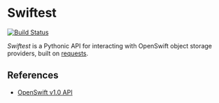# Swiftest

[![Build Status](https://travis-ci.org/smashwilson/swiftest.png)](https://travis-ci.org/smashwilson/swiftest)

*Swiftest* is a Pythonic API for interacting with OpenSwift object storage providers, built on
[requests](http://docs.python-requests.org/en/latest/).

## References

 * [OpenSwift v1.0 API](http://docs.openstack.org/api/openstack-object-storage/1.0/content/)
